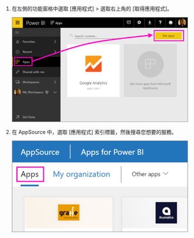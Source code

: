 1. 在左側的功能窗格中選取 [應用程式] > 選取右上角的 [取得應用程式]。
   
     ![[取得應用程式] 圖示](./media/powerbi-service-apps-get-more-apps/power-bi-service-apps-get-apps-1-app-line.png)
2. 在 AppSource 中，選取 [應用程式] 索引標籤，然後搜尋您想要的服務。
   
    ![AppSource 中的 [應用程式] 索引標籤](./media/powerbi-service-apps-get-more-apps/power-bi-appsource-apps.png)

